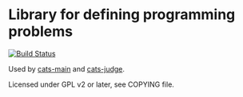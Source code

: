 # Library for defining programming problems

[![Build Status](https://travis-ci.org/klenin/cats-problem.svg?branch=master)](https://travis-ci.org/klenin/cats-problem)

Used by [cats-main] and [cats-judge].

Licensed under GPL v2 or later, see COPYING file.

[cats-main]:http://github.com/klenin/cats-main
[cats-judge]:http://github.com/klenin/cats-judge
